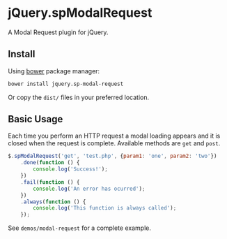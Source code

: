 # jQuery.spModalRequest

A Modal Request plugin for jQuery.

## Install

Using [bower](http://bower.io/) package manager:

```bash
bower install jquery.sp-modal-request
```

Or copy the `dist/` files in your preferred location.

## Basic Usage

Each time you perform an HTTP request a modal loading appears and it is closed when the request is complete. Available methods are `get` and `post`.

```JavaScript
$.spModalRequest('get', 'test.php', {param1: 'one', param2: 'two'})
    .done(function () {
        console.log('Success!');
    })
    .fail(function () {
        console.log('An error has ocurred');
    })
    .always(function () {
        console.log('This function is always called');
    });
```

See `demos/modal-request` for a complete example.
